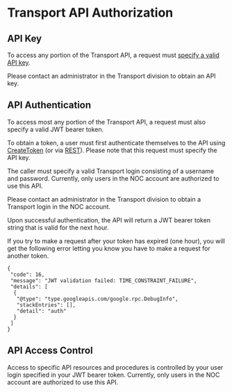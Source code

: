 # Transport API Authorization

## API Key

To access any portion of the Transport API, a request must [specify a valid API key](https://cloud.google.com/endpoints/docs/grpc/restricting-api-access-with-api-keys#calling_an_api_using_an_api_key).

Please contact an administrator in the Transport division to obtain an API key.

## API Authentication

To access most any portion of the Transport API, a request must also specify a valid JWT bearer token. 

To obtain a token, a user must first authenticate themselves to the API using [CreateToken](../../methods/Auth/CreateToken) (or via [REST](../../routes/v1/oauth/token/post)).  Please note that this request must specify the API key.

The caller must specify a valid Transport login consisting of a username and password. Currently, only users in the NOC 
account are authorized to use this API.

Please contact an administrator in the Transport division to obtain a Transport login in the NOC account.

Upon successful authentication, the API will return a JWT bearer token string that is valid for the next hour.

If you try to make a request after your token has expired (one hour), you will get the following error letting you know you have to make a request for another token.

    {
     "code": 16,
     "message": "JWT validation failed: TIME_CONSTRAINT_FAILURE",
     "details": [
      {
       "@type": "type.googleapis.com/google.rpc.DebugInfo",
       "stackEntries": [],
       "detail": "auth"
      }
     ]
    }

## API Access Control

Access to specific API resources and procedures is controlled by your user login specified in your JWT bearer token. Currently, only users in the NOC account are authorized to use this API.
